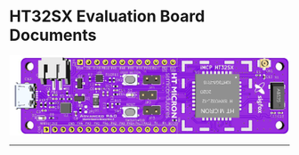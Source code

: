 # HT32SX Evaluation Board Documents

<div align="center">
  <img src="https://github.com/htmicron/ht32sx/blob/Documents_Update/Evaluation%20Board%20Documentation/PED-DES-3D-1.png">
</div>

<hr>



